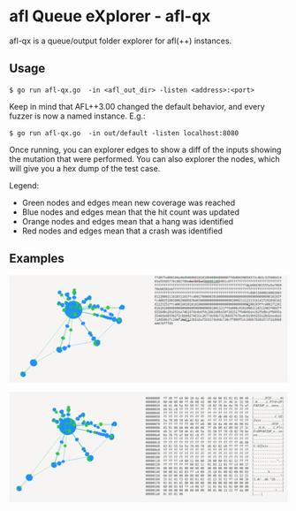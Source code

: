 # afl Queue eXplorer - afl-qx

afl-qx is a queue/output folder explorer for afl(++) instances.

## Usage

```
$ go run afl-qx.go  -in <afl_out_dir> -listen <address>:<port>
```

Keep in mind that AFL++3.00 changed the default behavior, and every fuzzer is now a named instance. E.g.:

```
$ go run afl-qx.go  -in out/default -listen localhost:8080
```

Once running, you can explorer edges to show a diff of the inputs showing the mutation that were performed. You can also explorer the nodes, which will give you a hex dump of the test case.

Legend:

- Green nodes and edges mean new coverage was reached
- Blue nodes and edges mean that the hit count was updated
- Orange nodes and edges mean that a hang was identified
- Red nodes and edges mean that a crash was identified

## Examples

![Diff View](https://github.com/murx-/afl-qx/blob/master/images/diff.png)

![Hexdump View](https://github.com/murx-/afl-qx/blob/master/images/hexdump.png)